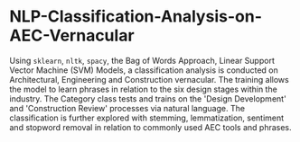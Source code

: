 # NLP-Classification-Analysis-on-AEC-Vernacular

Using ```sklearn```, ```nltk```, ```spacy```, the Bag of Words Approach, Linear  Support Vector Machine (SVM) Models, a classification analysis is conducted on Architectural, Engineering and Construction vernacular. The training allows the model to learn phrases in relation to the six design stages within the industry. The Category class tests and trains on the 'Design Development' and 'Construction Review' processes via natural language. The classification is further explored with stemming, lemmatization, sentiment and stopword removal in relation to commonly used AEC tools and phrases. 
